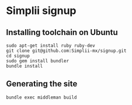 Simplii signup
==============

Installing toolchain on Ubuntu
------------------------------

```
sudo apt-get install ruby ruby-dev
git clone git@github.com:Simplii-mx/signup.git
cd signup
sudo gem install bundler
bundle install
```


Generating the site
-------------------

```
bundle exec middleman build
```
